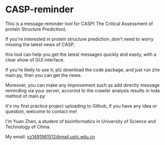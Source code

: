 # CASP-reminder

This is a message reminder tool for CASP( The Critical Assessment of protein Structure Prediction).

If you're interested in protein structure prediction ,don't need to worry missing the latest news of CASP, 

this tool can help you get the latest messages quickly and easily, with a clear show of GUI interface.

If you're likely to use it, plz download the code package, and just run zhe main.py, then you can get the news.

Moreover, you can make any improvement such as add directly message reminding via your server, accorind to the crawler analysis results in loda method of main.py

It's my first practice project uploading to Github, if you have any idea or question, welcome to contact me!

I'm Yuan Zhen, a student of bioinformatics in University of Science and Technology of China.

My email: yz1491981512@mail.ustc.edu.cn
